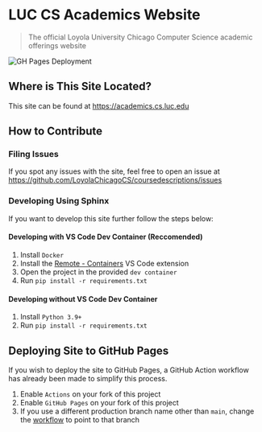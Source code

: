 # LUC CS Academics Website

> The official Loyola University Chicago Computer Science academic offerings website

![GH Pages Deployment](https://github.com/LoyolaChicagoCS/coursedescriptions/actions/workflows/main.yml/badge.svg)

## Where is This Site Located?

This site can be found at https://academics.cs.luc.edu

## How to Contribute

### Filing Issues

If you spot any issues with the site, feel free to open an issue at https://github.com/LoyolaChicagoCS/coursedescriptions/issues

### Developing Using Sphinx

If you want to develop this site further follow the steps below:

#### Developing with VS Code Dev Container (Reccomended)

1. Install `Docker`
2. Install the [Remote - Containers](https://marketplace.visualstudio.com/items?itemName=ms-vscode-remote.remote-containers) VS Code extension
3. Open the project in the provided `dev container`
4. Run `pip install -r requirements.txt`

#### Developing without VS Code Dev Container

1. Install `Python 3.9+`
2. Run `pip install -r requirements.txt`

## Deploying Site to GitHub Pages

If you wish to deploy the site to GitHub Pages, a GitHub Action workflow has already been made to simplify this process.

1. Enable `Actions` on your fork of this project
2. Enable `GitHub Pages` on your fork of this project
3. If you use a different production branch name other than `main`, change the [workflow](.github/workflow/main.yml) to point to that branch
